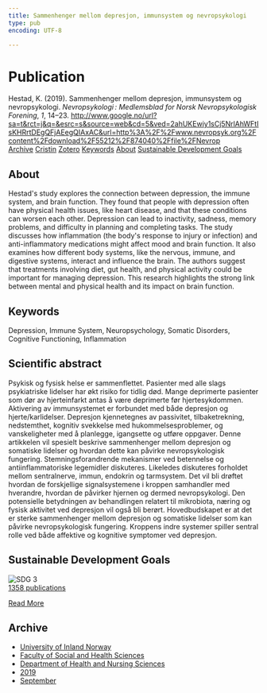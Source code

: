 ```yaml
---
title: Sammenhenger mellom depresjon, immunsystem og nevropsykologi
type: pub
encoding: UTF-8

---
```

<h1>Publication</h1>
<article id="csl-bib-container-YU9RQQ2X" class="csl-bib-container">
  <div class="csl-bib-body"> <div class="csl-entry">Hestad, K. (2019). Sammenhenger mellom depresjon, immunsystem og nevropsykologi. <i>Nevropsykologi : Medlemsblad for Norsk Nevropsykologisk Forening</i>, <i>1</i>, 14–23. <a href="http://www.google.no/url?sa=t&#38;rct=j&#38;q=&#38;esrc=s&#38;source=web&#38;cd=5&#38;ved=2ahUKEwiy1sCj5NrlAhWFtIsKHRrtDEgQFjAEegQIAxAC&#38;url=http%3A%2F%2Fwww.nevropsyk.org%2Fcontent%2Fdownload%2F55212%2F874040%2Ffile%2FNevrop">http://www.google.no/url?sa=t&#38;rct=j&#38;q=&#38;esrc=s&#38;source=web&#38;cd=5&#38;ved=2ahUKEwiy1sCj5NrlAhWFtIsKHRrtDEgQFjAEegQIAxAC&#38;url=http%3A%2F%2Fwww.nevropsyk.org%2Fcontent%2Fdownload%2F55212%2F874040%2Ffile%2FNevrop</a></div> </div>
  <div class="csl-bib-buttons">
    <a href="#taxonomy-article-YU9RQQ2X" alt="archive" class="csl-bib-button">Archive</a>
    <a href="https://app.cristin.no/results/show.jsf?id=1730228" alt="Cristin" class="csl-bib-button">Cristin</a>
    <a href="http://zotero.org/groups/5881554/items/YU9RQQ2X" alt="Zotero" class="csl-bib-button">Zotero</a>
    <a href="#keywords-article-YU9RQQ2X" alt="keywords" class="csl-bib-button">Keywords</a>
    <a href="#about-article-YU9RQQ2X" alt="about_pub" class="csl-bib-button">About</a>
    <a href="#sdg-article-YU9RQQ2X" alt="sdg" class="csl-bib-button">Sustainable Development Goals</a>
  </div>
  <div id="csl-bib-meta-container-YU9RQQ2X"></div>
</article>
<div id="csl-bib-meta-YU9RQQ2X" class="csl-bib-meta">
  <article id="about-article-YU9RQQ2X" class="about_pub-article">
    <h1>About</h1>
    Hestad's study explores the connection between depression, the immune system, and brain function. They found that people with depression often have physical health issues, like heart disease, and that these conditions can worsen each other. Depression can lead to inactivity, sadness, memory problems, and difficulty in planning and completing tasks. The study discusses how inflammation (the body's response to injury or infection) and anti-inflammatory medications might affect mood and brain function. It also examines how different body systems, like the nervous, immune, and digestive systems, interact and influence the brain. The authors suggest that treatments involving diet, gut health, and physical activity could be important for managing depression. This research highlights the strong link between mental and physical health and its impact on brain function.
  </article>
  <article id="keywords-article-YU9RQQ2X" class="keywords-article">
    <h1>Keywords</h1>
    Depression, Immune System, Neuropsychology, Somatic Disorders, Cognitive Functioning, Inflammation
  </article>
  <article id="abstract-article-YU9RQQ2X" class="abstract-article">
    <h1>Scientific abstract</h1>
    Psykisk og fysisk helse er sammenflettet. Pasienter med alle slags psykiatriske lidelser har økt risiko for tidlig død. Mange deprimerte pasienter som dør av hjerteinfarkt antas å være deprimerte før hjertesykdommen. Aktivering av immunsystemet er forbundet med både depresjon og hjerte/karlidelser. Depresjon kjennetegnes av passivitet, tilbaketrekning, nedstemthet, kognitiv svekkelse med hukommelsesproblemer, og vanskeligheter med å planlegge, igangsette og utføre oppgaver. Denne artikkelen vil spesielt beskrive sammenhenger mellom depresjon og somatiske lidelser og hvordan dette kan påvirke nevropsykologisk fungering. Stemningsforandrende mekanismer ved betennelse og antiinflammatoriske legemidler diskuteres. Likeledes diskuteres forholdet mellom sentralnerve, immun, endokrin og tarmsystem. Det vil bli drøftet hvordan de forskjellige signalsystemene i kroppen samhandler med hverandre, hvordan de påvirker hjernen og dermed nevropsykologi. Den potensielle betydningen av behandlingen relatert til mikrobiota, næring og fysisk aktivitet ved depresjon vil også bli berørt. Hovedbudskapet er at det er sterke sammenhenger mellom depresjon og somatiske lidelser som kan påvirke nevropsykologisk fungering. Kroppens indre systemer spiller sentral rolle ved både affektive og kognitive symptomer ved depresjon.
  </article>
  <article id="sdg-article-YU9RQQ2X" class="sdg-article">
    <h1>Sustainable Development Goals</h1>
    <div class="sdg-container"><div id="sdg3" class="sdg">
        <img src="{{< params subfolder >}}images/sdg/sdg03_en.png" class="image" alt="SDG 3">
        <div class="sdg-overlay">
          <a href="{{< params subfolder >}}en/archive/?sdg=3#archive" class="sdg-publication-count"><span>1358</span> publications</a>
          <p><a href="https://sdgs.un.org/goals/goal3" class="sdg-read-more">Read More</a></p>
        </div>
      </div></div>
  </article>
  <article id="taxonomy-article-YU9RQQ2X" class="taxonomy-article">
    <h1>Archive</h1>
    <ul>
      <li><a href="{{< params subfolder >}}en/archive/?key=3DCRN523">University of Inland Norway</a></li>
      <li><a href="{{< params subfolder >}}en/archive/?key=IDKFS3MX">Faculty of Social and Health Sciences</a></li>
      <li><a href="{{< params subfolder >}}en/archive/?key=GTV4ECMZ">Department of Health and Nursing Sciences</a></li>
      <li><a href="{{< params subfolder >}}en/archive/?key=E7THIEEM">2019</a></li>
      <li><a href="{{< params subfolder >}}en/archive/?key=6QF6KLCL">September</a></li>
    </ul>
  </article>
</div>
